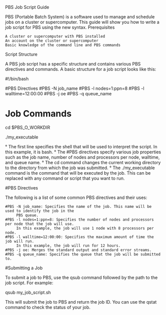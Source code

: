PBS Job Script Guide

PBS (Portable Batch System) is a software used to manage and schedule jobs on a cluster or supercomputer. This guide will show you how to write a job script for PBS using the new syntax.
Prerequisites

    A cluster or supercomputer with PBS installed
    An account on the cluster or supercomputer
    Basic knowledge of the command line and PBS commands

Script Structure

A PBS job script has a specific structure and contains various PBS directives and commands. A basic structure for a job script looks like this:

#!/bin/bash

#PBS Directives
#PBS -N job_name
#PBS -l nodes=1:ppn=8
#PBS -l walltime=12:00:00
#PBS -j oe
#PBS -q queue_name

# Job Commands
cd $PBS_O_WORKDIR

./my_executable

° The first line specifies the shell that will be used to interpret the script. In this example, it is bash.
° The #PBS directives specify various job properties such as the job name, number of nodes and processors
  per node, walltime, and queue name.
° The cd command changes the current working directory to the directory from which the job was submitted.
° The ./my_executable command is the command that will be executed by the job. This can be replaced with 
  any command or script that you want to run.

#PBS Directives

The following is a list of some common PBS directives and their uses:

    #PBS -N job_name: Specifies the name of the job. This name will be used to identify the job in the 
         PBS queue.
    #PBS -l nodes=1:ppn=8: Specifies the number of nodes and processors per node that the job will use. 
         In this example, the job will use 1 node with 8 processors per node.
    #PBS -l walltime=12:00:00: Specifies the maximum amount of time the job will run.
         In this example, the job will run for 12 hours.
    #PBS -j oe: Merges the standard output and standard error streams.
    #PBS -q queue_name: Specifies the queue that the job will be submitted to.

#Submitting a Job

To submit a job to PBS, use the qsub command followed by the path to the job script. For example:

qsub my_job_script.sh

This will submit the job to PBS and return the job ID. You can use the qstat command to check the status 
of your job.
